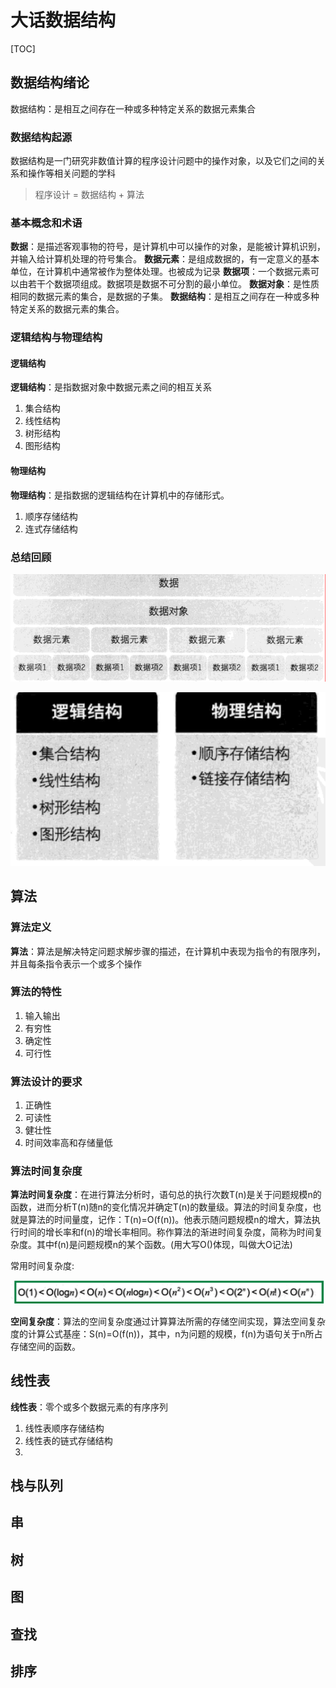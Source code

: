 大话数据结构
===
[TOC]
## 数据结构绪论
数据结构：是相互之间存在一种或多种特定关系的数据元素集合
### 数据结构起源
数据结构是一门研究非数值计算的程序设计问题中的操作对象，以及它们之间的关系和操作等相关问题的学科

> 程序设计 = 数据结构 + 算法

### 基本概念和术语
**数据**：是描述客观事物的符号，是计算机中可以操作的对象，是能被计算机识别，并输入给计算机处理的符号集合。
**数据元素**：是组成数据的，有一定意义的基本单位，在计算机中通常被作为整体处理。也被成为记录
**数据项**：一个数据元素可以由若干个数据项组成。数据项是数据不可分割的最小单位。
**数据对象**：是性质相同的数据元素的集合，是数据的子集。
**数据结构**：是相互之间存在一种或多种特定关系的数据元素的集合。
### 逻辑结构与物理结构
#### 逻辑结构
**逻辑结构**：是指数据对象中数据元素之间的相互关系
1. 集合结构
2. 线性结构
3. 树形结构
4. 图形结构
#### 物理结构
**物理结构**：是指数据的逻辑结构在计算机中的存储形式。
1. 顺序存储结构
2. 连式存储结构
### 总结回顾

![数据结构基本概念](./sources/数据结构基本概念.png)



![逻辑结构与物理结构](./sources/逻辑结构与物理结构.png)

## 算法

### 算法定义
**算法**：算法是解决特定问题求解步骤的描述，在计算机中表现为指令的有限序列，并且每条指令表示一个或多个操作
### 算法的特性
1. 输入输出
2. 有穷性
3. 确定性
4. 可行性
### 算法设计的要求
1. 正确性
2. 可读性
3. 健壮性
4. 时间效率高和存储量低
### 算法时间复杂度
**算法时间复杂度**：在进行算法分析时，语句总的执行次数T(n)是关于问题规模n的函数，进而分析T(n)随n的变化情况并确定T(n)的数量级。算法的时间复杂度，也就是算法的时间量度，记作：T(n)=O(f(n))。他表示随问题规模n的增大，算法执行时间的增长率和f(n)的增长率相同。称作算法的渐进时间复杂度，简称为时间复杂度。其中f(n)是问题规模n的某个函数。(用大写O()体现，叫做大O记法)

常用时间复杂度:

![常用时间复杂度](./sources/常用时间复杂度.png)

**空间复杂度**：算法的空间复杂度通过计算算法所需的存储空间实现，算法空间复杂度的计算公式基座：S(n)=O(f(n))，其中，n为问题的规模，f(n)为语句关于n所占存储空间的函数。

## 线性表
**线性表**：零个或多个数据元素的有序序列

1. 线性表顺序存储结构
2. 线性表的链式存储结构
3. ​

## 栈与队列
## 串
## 树
## 图
## 查找
## 排序
